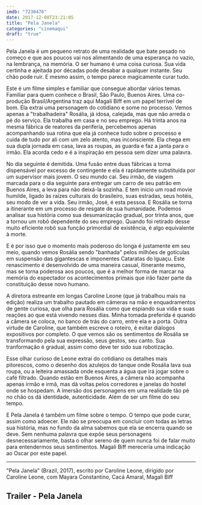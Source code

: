 ```yaml
---
imdb: "7230476"
date: 2017-12-08T23:21:05
title: "Pela Janela"
categories: "cinemaqui"
draft: "true"
---
```

Pela Janela é um pequeno retrato de uma realidade que bate pesado no começo e que aos poucos vai nos alimentando de uma esperança no vazio, na lembrança, na memória. O ser humano é uma coisa curiosa. Sua vida certinha e ajeitada por décadas pode desabar a qualquer instante. Seu chão pode ruir. E mesmo assim, o tempo parece magicamente curar tudo.

Este é um filme simples e familiar que consegue abordar vários temas. Familiar para quem conhece o Brasil, São Paulo, Buenos Aires. Uma co-produção Brasil/Argentina traz aqui Magali Biff em um papel terrível de bom. Ela extrai uma personagem do cotidiano e some no processo. Vemos apenas a "trabalhadeira" Rosália, já idosa, calejada, mas que não arreda o pé do serviço. Ela trabalha em casa e no seu emprego. Há trinta anos na mesma fábrica de reatores da periferia, percebemos apenas acompanhando sua rotina que ela já conhece tudo sobre o processo e cuida de tudo por ali com um zelo atento, mas inconsciente. Ela chega em sua dupla jornada em casa, lava as roupas, as guarda e faz a janta para o irmão. Ela acorda cedo e é a inspiração em pessoa sem dizer uma palavra.

No dia seguinte é demitida. Uma fusão entre duas fábricas a torna dispensável por excesso de contingente e ela é rapidamente substituída por um supervisor mais jovem. O seu mundo cai. Seu irmão, de viagem marcada para o dia seguinte para entregar um carro de seu patrão em Buenos Aires, a leva para não deixá-la sozinha. E tem início um road movie humilde, ligado às raízes culturais do brasileiro, suas estradas, seus hotéis, seu modo de ver a vida. Seu irmão, José, é esta pessoa. E Rosália se torna a itinerante em um processo de resgate de sua humanidade. Podemos analisar sua história como sua desumanização gradual, por trinta anos, que a tornou um robô dependente do seu emprego. Quando foi retirado desse muito eficiente robô sua função primordial de existência, é algo equivalente à morte.

E é por isso que o momento mais poderoso do longa é justamente em seu meio, quando vemos Rosália sendo "banhada" pelos milhões de gotículas em suspensão das gigantescas e imponentes Cataratas do Iguaçu. Este renascimento é desenvolvido de uma maneira casual, itinerante mesmo, mas se torna poderosa aos poucos, que é a melhor forma de marcar na memória do espectador os acontecimentos primais que irão fazer parte da constituição desse novo humano.

A diretora estreante em longas Caroline Leone (que já trabalhou mais na edição) realiza um trabalho pautado em câmeras na mão e enquadramentos de gente curiosa, que olha para Rosália como que espiando sua vida e suas reações ao que está vivendo nesses dias. Minha tomada preferida é quando a câmera se coloca, no banco de trás do carro, entre ela e a porta. Outra virtude de Caroline, que também escreve o roteiro, é evitar diálogos expositivos por completo. O que vemos são os sentimentos de Rosália se transformando pela sua expressão, seus gestos, seu canto. Sua tranformação é gradual, assim como deve ter sido sua robotização.

Esse olhar curioso de Leone extrai do cotidiano os detalhes mais pitorescos, como o desenho dos azulejos do tanque onde Rosália lava sua roupa, ou a leiteira amassada onde esquenta a água que irá jogar sobre o café filtrado. Quando estão em Buenos Aires, a câmera não acompanha apenas irmão e irmã, mas dá voltas pelos corredores e janelas do hostel onde se hospedam. A imersão dos personagens em uma realidade tão pé no chão os dá identidade, autenticidade. Além de ser um filme do seu tempo.

E Pela Janela é também um filme sobre o tempo. O tempo que pode curar, assim como adoecer. Ele não se preocupa em concluir com todas as letras sua história, mas no fundo da alma sabemos que ela se encerra quando se deve. Sem nenhuma palavra que expõe seus personagens desnecessariamente, basta o olhar sereno de quem nunca foi de falar muito para entendermos seus sentimentos. Magali Biff mereceria uma indicação ao Oscar por este papel.

<hr>"Pela Janela" (Brazil, 2017), escrito por Caroline Leone, dirigido por Caroline Leone, com Mayara Constantino, Cacá Amaral, Magali Biff

<h2>Trailer - Pela Janela</h2>
